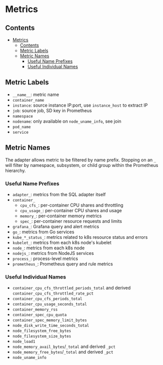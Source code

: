 # Metrics

## Contents

- [Metrics](#metrics)
  - [Contents](#contents)
  - [Metric Labels](#metric-labels)
  - [Metric Names](#metric-names)
    - [Useful Name Prefixes](#useful-name-prefixes)
    - [Useful Individual Names](#useful-individual-names)

## Metric Labels

- `__name__`: metric name
- `container_name`
- `instance`: source instance IP:port, use `instance_host` to extract IP
- `job`: source job, SD key in Prometheus
- `namespace`
- `nodename`: only available on `node_uname_info`, see join
- `pod_name`
- `service`

## Metric Names

The adapter allows metric to be filtered by name prefix. Stopping on an `_` will filter by namespace, subsystem,
or child group within the Prometheus hierarchy.

### Useful Name Prefixes

- `adapter_`: metrics from the SQL adapter itself
- `container_`
  - `cpu_cfs_`: per-container CPU shares and throttling
  - `cpu_usage_`: per-container CPU shares and usage
  - `memory_`: per-container memory metrics
  - `spec_`: per-container resource requests and limits
- `grafana_`: Grafana query and alert metrics
- `go_`: metrics from Go services
- `kube_*_status_`: metrics related to k8s resource status and errors
- `kubelet_`: metrics from each k8s node's kubelet
- `node_`: metrics from each k8s node
- `nodejs_`: metrics from NodeJS services
- `process_`: process-level metrics
- `prometheus_`: Prometheus query and rule metrics

### Useful Individual Names

- `container_cpu_cfs_throttled_periods_total` and derived `container_cpu_cfs_throttled_rate_pct`
- `container_cpu_cfs_periods_total`
- `container_cpu_usage_seconds_total`
- `container_memory_rss`
- `container_spec_cpu_quota`
- `container_spec_memory_limit_bytes`
- `node_disk_write_time_seconds_total`
- `node_filesystem_free_bytes`
- `node_filesystem_size_bytes`
- `node_load1`
- `node_memory_avail_bytes`/`_total` and derived `_pct`
- `node_memory_free_bytes`/`_total` and derived `_pct`
- `node_uname_info`
